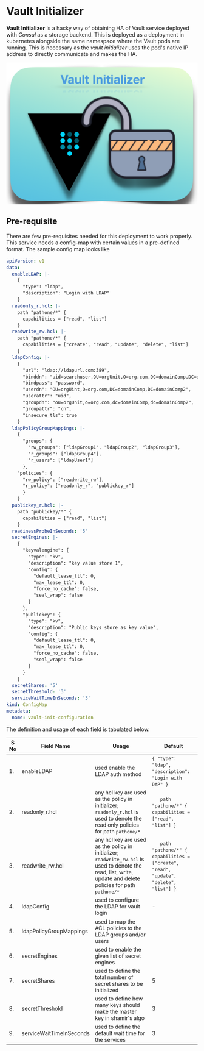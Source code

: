 # Vault Initializer

**Vault Initializer** is a hacky way of obtaining HA of Vault service deployed with *Consul* as a storage backend. This is deployed as a deployment in kubernetes alongside the same namespace where the Vault pods are running. This is necessary as the *vault initializer* uses the pod's native IP address to directly communicate and makes the HA.

![](vault-initializer.png)

## Pre-requisite
There are few pre-requisites needed for this deployment to work properly. This service needs a config-map with certain values in a pre-defined format. The sample config map looks like

```yaml
apiVersion: v1
data:
  enableLDAP: |-
    {
      "type": "ldap",
      "description": "Login with LDAP"
    }
  readonly_r.hcl: |-
    path "pathone/*" {
      capabilities = ["read", "list"]
    }
  readwrite_rw.hcl: |-
    path "pathone/*" {
      capabilities = ["create", "read", "update", "delete", "list"]
    }
  ldapConfig: |-
    {
      "url": "ldap://ldapurl.com:389",
      "binddn": "uid=searchuser,OU=orgUnit,O=org.com,DC=domainComp,DC=domainComp2",
      "bindpass": "password",
      "userdn": "OU=orgUint,O=org.com,DC=domainComp,DC=domainComp2",
      "userattr": "uid",
      "groupdn": "ou=orgUnit,o=org.com,dc=domainComp,dc=domainComp2",
      "groupattr": "cn",
      "insecure_tls": true
    }
  ldapPolicyGroupMappings: |-
    {
      "groups": {
        "rw_groups": ["ldapGroup1", "ldapGroup2", "ldapGroup3"],
        "r_groups": ["ldapGroup4"],
        "r_users": ["ldapUser1"]
      },
    "policies": {
      "rw_policy": ["readwrite_rw"],
      "r_policy": ["readonly_r", "publickey_r"]
      }
    }
  publickey_r.hcl: |-
    path "publickey/*" {
      capabilities = ["read", "list"]
    }
  readinessProbeInSeconds: '5'
  secretEngines: |-
    {
      "keyvalengine": {
        "type": "kv",
        "description": "key value store 1",
        "config": {
          "default_lease_ttl": 0,
          "max_lease_ttl": 0,
          "force_no_cache": false,
          "seal_wrap": false
        }
      },
      "publickey": {
        "type": "kv",
        "description": "Public keys store as key value",
        "config": {
          "default_lease_ttl": 0,
          "max_lease_ttl": 0,
          "force_no_cache": false,
          "seal_wrap": false
        }
      }
    }
  secretShares: '5'
  secretThreshold: '3'
  serviceWaitTimeInSeconds: '3'
kind: ConfigMap
metadata:
  name: vault-init-configuration
```

The definition and usage of each field is tabulated below.

| S No | Field Name | Usage | Default |
|-- | -- | -- | -- |
| 1. | enableLDAP | used enable the LDAP auth method | `{ "type": "ldap", "description": "Login with DAP" }` |
| 2. | readonly_r.hcl | any hcl key are used as the policy in initializer; `readonly_r.hcl` is used to denote the read only policies for path `pathone/*` | `   path "pathone/*" { capabilities = ["read", "list"] }`|
| 3. | readwrite_rw.hcl | any hcl key are used as the policy in initializer; `readwrite_rw.hcl` is used to denote the read, list, write, update and delete policies for path `pathone/*` | `   path "pathone/*" { capabilities = ["create", "read", "update", "delete", "list"] }`|
| 4. | ldapConfig | used to configure the LDAP for vault login | - |
| 5. | ldapPolicyGroupMappings | used to map the ACL policies to the LDAP groups and/or users | |
| 6. | secretEngines | used to enable the given list of secret engines ||
| 7. | secretShares | used to define the total number of secret shares to be initialized | 5 |
| 8. | secretThreshold | used to define how many keys should make the master key in shamir's algo | 3 |
| 9. | serviceWaitTimeInSeconds | used to define the default wait time for the services | 3 |
